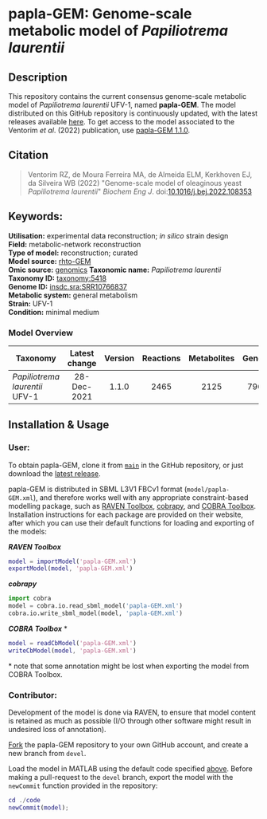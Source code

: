 # papla-GEM: Genome-scale metabolic model of _Papiliotrema laurentii_

## Description

This repository contains the current consensus genome-scale metabolic model of _Papiliotrema laurentii_ UFV-1, named **papla-GEM**. The model distributed on this GitHub repository is continuously updated, with the latest releases available [here](https://github.com/SysBioChalmers/papla-GEM/releases). To get access to the model associated to the Ventorim _et al_. (2022) publication, use [papla-GEM 1.1.0](https://github.com/SysBioChalmers/papla-GEM/releases/tag/1.1.0).

## Citation

> Ventorim RZ, de Moura Ferreira MA, de Almeida ELM, Kerkhoven EJ, da Silveira WB (2022) "Genome-scale model of oleaginous yeast _Papiliotrema laurentii_" _Biochem Eng J_. doi:[10.1016/j.bej.2022.108353](https://doi.org/10.1016/j.bej.2022.108353)

## Keywords:

**Utilisation:** experimental data reconstruction; _in silico_ strain design  
**Field:** metabolic-network reconstruction  
**Type of model:** reconstruction; curated  
**Model source:** [rhto-GEM](https://github.com/SysBioChalmers/rhto-GEM)  
**Omic source:** [genomics](https://doi.org/10.1016/j.fgb.2020.103456)
**Taxonomic name:** _Papiliotrema laurentii_  
**Taxonomy ID:** [taxonomy:5418](https://identifiers.org/taxonomy:5418)  
**Genome ID:** [insdc.sra:SRR10766837](https://identifiers.org/insdc.sra:SRR10766837)  
**Metabolic system:** general metabolism  
**Strain:** UFV-1  
**Condition:** minimal medium

### Model Overview

| Taxonomy | Latest change | Version | Reactions | Metabolites | Genes |
| ------------- |:-------------:|:-------------:|:-------------:|:-------------:|:-----:|
| _Papiliotrema laurentii_ UFV-1 | 28-Dec-2021 | 1.1.0 | 2465 | 2125 | 796 |

## Installation & Usage

### **User:**

To obtain papla-GEM, clone it from [`main`](https://github.com/sysbiochalmers/papla-GEM) in the GitHub repository, or just download the [latest release](https://github.com/sysbiochalmers/papla-GEM/releases).

papla-GEM is distributed in SBML L3V1 FBCv1 format (`model/papla-GEM.xml`), and therefore works well with any appropriate constraint-based modelling package, such as [RAVEN Toolbox](https://github.com/sysbiochalmers/raven/), [cobrapy](https://github.com/opencobra/cobrapy), and [COBRA Toolbox](https://github.com/opencobra/cobratoolbox). Installation instructions for each package are provided on their website, after which you can use their default functions for loading and exporting of the models:

***RAVEN Toolbox***
```matlab
model = importModel('papla-GEM.xml')
exportModel(model, 'papla-GEM.xml')
```

***cobrapy***
```python
import cobra
model = cobra.io.read_sbml_model('papla-GEM.xml')
cobra.io.write_sbml_model(model, 'papla-GEM.xml')
```

***COBRA Toolbox*** \*
```matlab
model = readCbModel('papla-GEM.xml')
writeCbModel(model, 'papla-GEM.xml')
```
\* note that some annotation might be lost when exporting the model from COBRA Toolbox.

### **Contributor:**

Development of the model is done via RAVEN, to ensure that model content is retained as much as possible (I/O through other software might result in undesired loss of annotation).

[Fork](https://github.com/sysbiochalmers/papla-GEM/fork) the papla-GEM repository to your own GitHub account, and create a new branch from `devel`.

Load the model in MATLAB using the default code specified [above](#user). Before making a pull-request to the `devel` branch, export the model with the `newCommit` function provided in the repository:
```matlab
cd ./code
newCommit(model);
